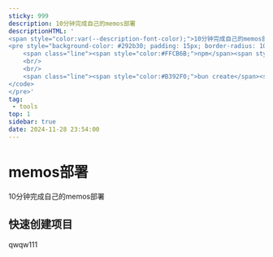 ```yaml
---
sticky: 999
description: 10分钟完成自己的memos部署
descriptionHTML: '
<span style="color:var(--description-font-color);">10分钟完成自己的memos部署</span>
<pre style="background-color: #292b30; padding: 15px; border-radius: 10px;" class="shiki material-theme-palenight"><code>
    <span class="line"><span style="color:#FFCB6B;">npm</span><span style="color:#A6ACCD;"> </span><span style="color:#C3E88D;">create</span><span style="color:#A6ACCD;"> </span><span style="color:#C3E88D;">@sugarat/theme@latest</span></span>
    <br/>
    <br/>
    <span class="line"><span style="color:#B392F0;">bun create</span><span style="color:#E1E4E8;"> </span><span style="color:#9ECBFF;">@sugarat/theme</span><span style="color:#E1E4E8;"> </span></span>
</code>
</pre>' 
tag:
 - tools
top: 1
sidebar: true
date: 2024-11-28 23:54:00
---
```


# memos部署
10分钟完成自己的memos部署

## 快速创建项目 
qwqw111    
    